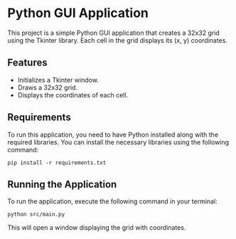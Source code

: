 # Python GUI Application

This project is a simple Python GUI application that creates a 32x32 grid using the Tkinter library. Each cell in the grid displays its (x, y) coordinates.

## Features

- Initializes a Tkinter window.
- Draws a 32x32 grid.
- Displays the coordinates of each cell.

## Requirements

To run this application, you need to have Python installed along with the required libraries. You can install the necessary libraries using the following command:

```
pip install -r requirements.txt
```

## Running the Application

To run the application, execute the following command in your terminal:

```
python src/main.py
```

This will open a window displaying the grid with coordinates.